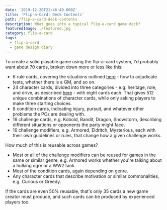```yaml
---
date: '2019-12-20T21:46:49.000Z'
title: 'Flip-a-Card: Deck Contents'
path: /flip-a-card-deck-contents
description: What goes into a typical flip-a-card game deck?
featuredImage: ./featured.jpg
category: flip-a-card
tags:
  - flip-a-card
  - game design diary
---
```

    


To create a solid playable game using the flip-a-card system, I'd probably want about 70 cards, broken down more or less like this:

* 6 rule cards, covering the situations outlined [here](/flip-a-card-core-rules/) - how to adjudicate tests, whether there is a GM, and so on.
* 24 character cards, divided into three categories - e.g. heritage, role, and drive, as described [here](/flip-a-card-character-creation/) - with eight cards each. That gives 512 unique combinations of character cards, while only asking players to make three starting choices.
* 8 condition cards, indicating injury, pursuit, and whatever other problems the PCs are dealing with.
* 16 challenge cards, e.g. Kobold, Bandit, Dragon, Snowstorm, describing different situations or opponents the party might face.
* 16 challenge modifiers, e.g. Armored, Eldritch, Mysterious, each with their own guidelines or rules, that change how a given challenge works.

How much of this is reusable across games?

* Most or all of the challenge modifiers can be reused for games in the same or similar genre, e.g. Armored works whether you're talking about a hulking ogre or a WW2 tank.
* Most of the condition cards, again depending on genre.
* Any character cards that describe motivation or similar commonalities, e.g. Curious or Greedy.

If the cards are even 50% reusable, that's only 35 cards a new game creator must produce, and such cards can be produced by experienced players too.


    
